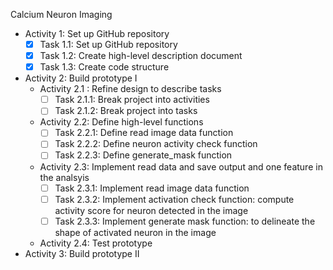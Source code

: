 Calcium Neuron Imaging 

- Activity 1: Set up GitHub repository
  - [X] Task 1.1: Set up GitHub repository
  - [X] Task 1.2: Create high-level description document
  - [X] Task 1.3: Create code structure
- Activity 2: Build prototype I
  - Activity 2.1 : Refine design to describe tasks
    - [ ] Task 2.1.1: Break project into activities
    - [ ] Task 2.1.2: Break project into tasks
  - Activity 2.2: Define high-level functions
    - [ ] Task 2.2.1: Define read image data function
    - [ ] Task 2.2.2: Define neuron activity check function
    - [ ] Task 2.2.3: Define generate_mask function
  - Activity 2.3: Implement read data and save output and one feature in the analsyis
    - [ ] Task 2.3.1: Implement read image data function
    - [ ] Task 2.3.2: Implement activation check function: compute activity score for neuron detected in the image
    - [ ] Task 2.3.3: Implement generate mask function: to delineate the shape of activated neuron in the image
  - Activity 2.4: Test prototype 
- Activity 3: Build prototype II
